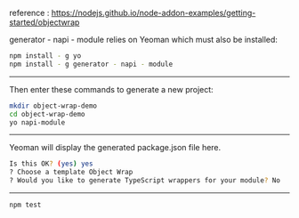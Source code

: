 reference : https://nodejs.github.io/node-addon-examples/getting-started/objectwrap

generator - napi - module relies on Yeoman which must also be installed:

```bash
npm install - g yo
npm install - g generator - napi - module
```

---

Then enter these commands to generate a new project:

```bash
mkdir object-wrap-demo
cd object-wrap-demo
yo napi-module
```

---

Yeoman will display the generated package.json file here.

```bash
Is this OK? (yes) yes
? Choose a template Object Wrap
? Would you like to generate TypeScript wrappers for your module? No
```


---

```bash
npm test
```